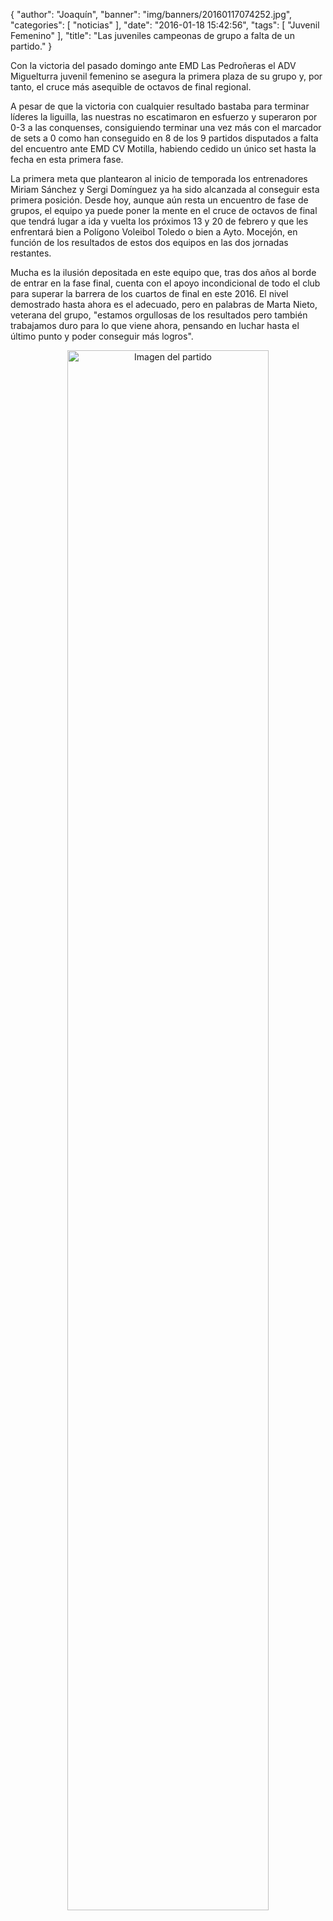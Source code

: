 {
  "author": "Joaquín", 
  "banner": "img/banners/20160117074252.jpg", 
  "categories": [
    "noticias"
  ], 
  "date": "2016-01-18 15:42:56", 
  "tags": [
    "Juvenil Femenino"
  ], 
  "title": "Las juveniles campeonas de grupo a falta de un partido."
}

Con la victoria del pasado domingo ante EMD Las Pedroñeras el ADV Miguelturra juvenil femenino se asegura la primera plaza de su grupo y, por tanto, el cruce más asequible de octavos de final regional.

A pesar de que la victoria con cualquier resultado bastaba para terminar líderes la liguilla, las nuestras no escatimaron en esfuerzo y superaron por 0-3 a las conquenses, consiguiendo terminar una vez más con el marcador de sets a 0 como han conseguido en 8 de los 9 partidos disputados a falta del encuentro ante EMD CV Motilla, habiendo cedido un único set hasta la fecha en esta primera fase.

La primera meta que plantearon al inicio de temporada los entrenadores Miriam Sánchez y Sergi Domínguez ya ha sido alcanzada al conseguir esta primera posición. Desde hoy, aunque aún resta un encuentro de fase de grupos, el equipo ya puede poner la mente en el cruce de octavos de final que tendrá lugar a ida y vuelta los próximos 13 y 20 de febrero y que les enfrentará bien a Polígono Voleibol Toledo o bien a Ayto. Mocejón, en función de los resultados de estos dos equipos en las dos jornadas restantes.

Mucha es la ilusión depositada en este equipo que, tras dos años al borde de entrar en la fase final, cuenta con el apoyo incondicional de todo el club para superar la barrera de los cuartos de final en este 2016. El nivel demostrado hasta ahora es el adecuado, pero en palabras de Marta Nieto, veterana del grupo, "estamos orgullosas de los resultados pero también trabajamos duro para lo que viene ahora, pensando en luchar hasta el último punto y poder conseguir más logros".

<center>
<a target="_new" href="http://www.advmiguelturra.org/img/banners/20160117074252.jpg"> 
<img alt="Imagen del partido" width="80%" align="center" src="http://www.advmiguelturra.org/img/banners/20160117074252.jpg"/> </a> </center> 



